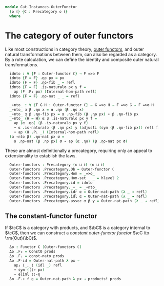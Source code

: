 <!--
```agda
open import Cat.Diagram.Product.Solver
open import Cat.Internal.Functor.Outer
open import Cat.Diagram.Product
open import Cat.Prelude

import Cat.Internal.Reasoning
import Cat.Internal.Base
import Cat.Reasoning
```
-->

```agda
module Cat.Instances.OuterFunctor
  {o ℓ} {C : Precategory o ℓ}
  where
```

<!--
```agda
open Cat.Reasoning C
open Cat.Internal.Base C
open Functor
open Outer-functor
open _=>o_

```
-->

# The category of outer functors

Like most constructions in category theory, [outer functors], and outer
natural transformations between them, can also be regarded as a
category. By a rote calculation, we can define the identity and
composite outer natural transformations.

[outer functors]: Cat.Internal.Functor.Outer.html

<!--
```agda
module _ {ℂ : Internal-cat} where
  open Internal-cat ℂ
```
-->

```agda
  idnto : ∀ {F : Outer-functor ℂ} → F =>o F
  idnto {F = F} .ηo px = px
  idnto {F = F} .ηo-fib _ = refl
  idnto {F = F} .is-naturalo px y f =
    ap (F .P₁ px) (Internal-hom-path refl)
  idnto {F = F} .ηo-nat _ _ = refl

  _∘nto_ : ∀ {F G H : Outer-functor ℂ} → G =>o H → F =>o G → F =>o H
  _∘nto_ α β .ηo x = α .ηo (β .ηo x)
  _∘nto_ α β .ηo-fib px = α .ηo-fib (β .ηo px) ∙ β .ηo-fib px
  _∘nto_ {H = H} α β .is-naturalo px y f =
    ap (α .ηo) (β .is-naturalo px y f)
    ∙ α .is-naturalo (β .ηo px) y (adjusti (sym (β .ηo-fib px)) refl f)
    ∙ ap (H .P₁ _) (Internal-hom-path refl)
  (α ∘nto β) .ηo-nat px σ =
    α .ηo-nat (β .ηo px) σ ∙ ap (α .ηo) (β .ηo-nat px σ)
```

These are almost definitionally a precategory, requiring only an appeal
to extensionality to establish the laws.

<!--
```agda
module _ (ℂ : Internal-cat) where
  open Internal-cat ℂ
```
-->

```agda
  Outer-functors : Precategory (o ⊔ ℓ) (o ⊔ ℓ)
  Outer-functors .Precategory.Ob = Outer-functor ℂ
  Outer-functors .Precategory.Hom = _=>o_
  Outer-functors .Precategory.Hom-set _ _ = hlevel 2
  Outer-functors .Precategory.id = idnto
  Outer-functors .Precategory._∘_ = _∘nto_
  Outer-functors .Precategory.idr α = Outer-nat-path (λ _ → refl)
  Outer-functors .Precategory.idl α = Outer-nat-path (λ _ → refl)
  Outer-functors .Precategory.assoc α β γ = Outer-nat-path (λ _ → refl)
```

<!--
```agda
module _ (prods : Binary-products C) (ℂ : Internal-cat) where
  open Internal-cat ℂ
  open Binary-products prods
```
-->

## The constant-functor functor

If $\cC$ is a category with products, and $\bC$ is a category internal
to $\cC$, then we can construct a _constant outer-functor functor_ $\cC
\to \rm{Out}(\bC)$.

```agda
  Δo : Functor C (Outer-functors ℂ)
  Δo .F₀ = ConstO prods
  Δo .F₁ = const-nato prods
  Δo .F-id = Outer-nat-path λ px →
    ap₂ ⟨_,_⟩ (idl _) refl
    ∙ sym (⟨⟩∘ px)
    ∙ eliml ⟨⟩-η
  Δo .F-∘ f g = Outer-nat-path λ px → products! prods
```
